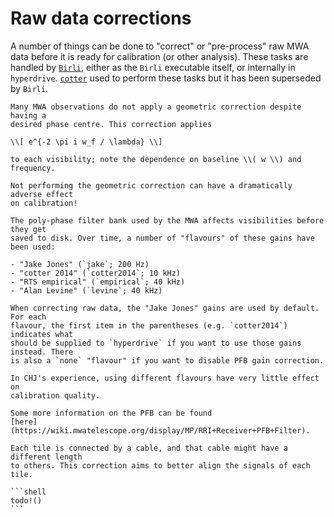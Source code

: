 # Raw data corrections

A number of things can be done to "correct" or "pre-process" raw MWA data before
it is ready for calibration (or other analysis). These tasks are handled by
[`Birli`](https://github.com/MWATelescope/Birli), either as the `Birli`
executable itself, or internally in `hyperdrive`.
[`cotter`](https://github.com/MWATelescope/cotter) used to perform these tasks
but it has been superseded by `Birli`.

~~~admonish info title="Geometric correction (a.k.a. phase tracking)"
Many MWA observations do not apply a geometric correction despite having a
desired phase centre. This correction applies

\\[ e^{-2 \pi i w_f / \lambda} \\]

to each visibility; note the dependence on baseline \\( w \\) and frequency.

Not performing the geometric correction can have a dramatically adverse effect
on calibration!
~~~

~~~admonish info title="PFB gains"
The poly-phase filter bank used by the MWA affects visibilities before they get
saved to disk. Over time, a number of "flavours" of these gains have been used:

- "Jake Jones" (`jake`; 200 Hz)
- "cotter 2014" (`cotter2014`; 10 kHz)
- "RTS empirical" (`empirical`; 40 kHz)
- "Alan Levine" (`levine`; 40 kHz)

When correcting raw data, the "Jake Jones" gains are used by default. For each
flavour, the first item in the parentheses (e.g. `cotter2014`) indicates what
should be supplied to `hyperdrive` if you want to use those gains instead. There
is also a `none` "flavour" if you want to disable PFB gain correction.

In CHJ's experience, using different flavours have very little effect on
calibration quality.

Some more information on the PFB can be found
[here](https://wiki.mwatelescope.org/display/MP/RRI+Receiver+PFB+Filter).
~~~

~~~admonish info title="Cable lengths"
Each tile is connected by a cable, and that cable might have a different length
to others. This correction aims to better align the signals of each tile.
~~~

~~~admonish info title="Digital gains"
```shell
todo!()
```
~~~
